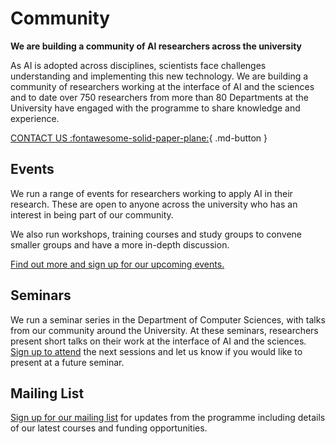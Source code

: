 # Community

**We are building a community of AI researchers across the university**

As AI is adopted across disciplines, scientists face challenges understanding and implementing this new technology. We are building a community of researchers working at the interface of AI and the sciences and to date over 750 researchers from more than 80 Departments at the University have engaged with the programme to share knowledge and experience.

[CONTACT US :fontawesome-solid-paper-plane:](mailto:accelerate-mle@cst.cam.ac.uk){ .md-button }

## Events

We run a range of events for researchers working to apply AI in their research. These are open to anyone across the university who has an interest in being part of our community. 

We also run workshops, training courses and study groups to convene smaller groups and have a more in-depth discussion. 

[Find out more and sign up for our upcoming events.](https://acceleratescience.github.io/events)

## Seminars

We run a seminar series in the Department of Computer Sciences, with talks from our community around the University. At these seminars, researchers present short talks on their work at the interface of AI and the sciences. [Sign up to attend](https://talks.cam.ac.uk/show/index/112540) the next sessions and let us know if you would like to present at a future seminar. 

## Mailing List

[Sign up for our mailing list](http://eepurl.com/hyzVxz) for updates from the programme including details of our latest courses and funding opportunities.
